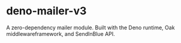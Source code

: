 # deno-mailer-v3
 A zero-dependency mailer module. Built with the Deno runtime, Oak middlewareframework, and SendInBlue API.
